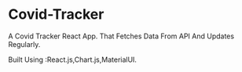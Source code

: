 # Covid-Tracker
A Covid Tracker React App. That Fetches Data From API And Updates Regularly.

Built Using :React.js,Chart.js,MaterialUI.

